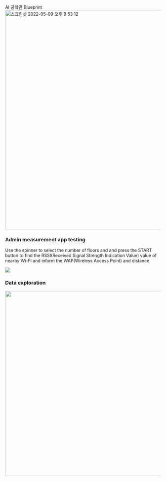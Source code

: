 

AI 공학관 Blueprint
<img width="711" alt="스크린샷 2022-05-09 오후 9 53 12" src="https://user-images.githubusercontent.com/50310635/167414331-df3c09ef-82ee-41f5-ab18-9369ea44a8aa.png">






### Admin measurement app testing

Use the spinner to select the number of floors and  and press the START button to find the RSSI(Received Signal Strength Indication Value) value of nearby Wi-Fi and inform the WAP(Wireless Access Point) and distance.

<img src="https://github.com/2023-GCIoT-10/Admin/assets/76063864/a11631a0-fe84-469d-b582-f33b18e74c7f" />



### Data exploration

<img src="https://github.com/2023-GCIoT-10/Admin/assets/76063864/cb32b172-5162-4c0d-bd55-e504ef599590" width = "600" height = "600"/>






